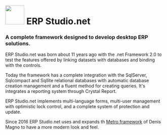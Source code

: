 <h1><img src="http://i63.tinypic.com/xvg3l.jpg" width="60" height="60"> ERP Studio.net </h1>
<h3> A complete framework designed to develop desktop ERP solutions. </h3>

ERP Studio.net was born about 11 years ago with the .net Framework 2.0 to test the features offered by linking datasets with databases and binding with the controls.

Today the framework has a complete integration with the SqlServer, Sqlcompact and Sqllite relational databases with automatic database creation management and a fluent method for creating queries.
It's integrates a reporting system through Crystal Report.

ERP Studio.net implements multi-language forms, multi-user management with optimistic lock control, and a complete system of protection and update.

Since 2016 ERP Studio.net uses and expands th [Metro framework](http://denricdenise.info/2014/09/winforms-metro-style/) of Denis Magno to have a more modern look and feel.
